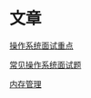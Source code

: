# 文章

[操作系统面试重点](https://juejin.im/entry/592257b62f301e006b183b95)

[常见操作系统面试题](https://zhuanlan.zhihu.com/p/23755202)

[内存管理](https://blog.csdn.net/hguisu/article/details/5713164)
